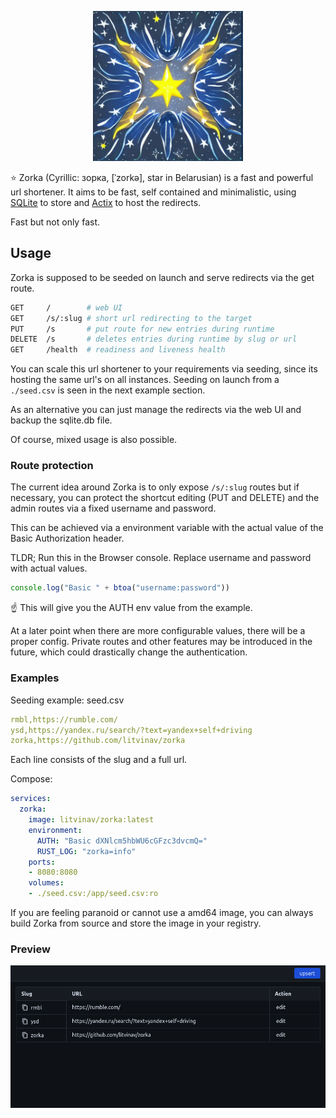<p align="center">
<img src="./docs/index.jpeg" alt="logo" width="240"/>
</p>

⭐ Zorka (Cyrillic: зорка, [ˈzorkə], star in Belarusian) is a fast and powerful url shortener.
It aims to be fast, self contained and minimalistic, using [SQLite](https://www.sqlite.org/) to store and [Actix](https://actix.rs/) to host the redirects.

Fast but not only fast.

## Usage

Zorka is supposed to be seeded on launch and serve redirects via the get route.

```sh
GET     /        # web UI
GET     /s/:slug # short url redirecting to the target
PUT     /s       # put route for new entries during runtime
DELETE  /s       # deletes entries during runtime by slug or url
GET     /health  # readiness and liveness health
```

You can scale this url shortener to your requirements via seeding, since its hosting the same url's on all instances.
Seeding on launch from a `./seed.csv` is seen in the next example section.

As an alternative you can just manage the redirects via the web UI and backup the sqlite.db file.

Of course, mixed usage is also possible.

### Route protection

The current idea around Zorka is to only expose `/s/:slug` routes but if necessary,
you can protect the shortcut editing (PUT and DELETE) and the admin routes via a fixed username and password.

This can be achieved via a environment variable with the actual value of the Basic Authorization header.

TLDR; Run this in the Browser console. Replace username and password with actual values.
```js
console.log("Basic " + btoa("username:password"))
```
☝ This will give you the AUTH env value from the example.

At a later point when there are more configurable values, there will be a proper config. Private routes and other features may be introduced in the future, which could drastically change the authentication.

### Examples

Seeding example: seed.csv
```yaml
rmbl,https://rumble.com/
ysd,https://yandex.ru/search/?text=yandex+self+driving
zorka,https://github.com/litvinav/zorka
```
Each line consists of the slug and a full url.

Compose:
```yaml
services:
  zorka:
    image: litvinav/zorka:latest
    environment:
      AUTH: "Basic dXNlcm5hbWU6cGFzc3dvcmQ="
      RUST_LOG: "zorka=info"
    ports:
    - 8080:8080
    volumes:
    - ./seed.csv:/app/seed.csv:ro
```
If you are feeling paranoid or cannot use a amd64 image, you can always build Zorka from source and store the image in your registry.

### Preview

![admin ui preview](/docs/website.png)
